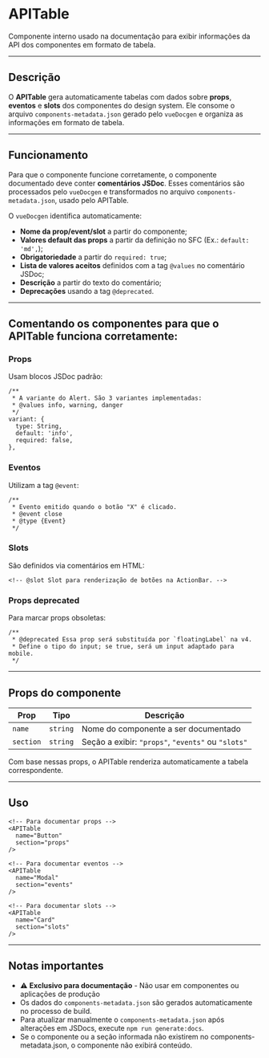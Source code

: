# APITable

Componente interno usado na documentação para exibir informações da API dos componentes em formato de tabela.

---

## Descrição

O **APITable** gera automaticamente tabelas com dados sobre **props**, **eventos** e **slots** dos componentes do design system. Ele consome o arquivo `components-metadata.json` gerado pelo `vueDocgen` e organiza as informações em formato de tabela.

---

## Funcionamento

Para que o componente funcione corretamente, o componente documentado deve conter **comentários JSDoc**.
Esses comentários são processados pelo `vueDocgen` e transformados no arquivo `components-metadata.json`, usado pelo APITable.

O `vueDocgen` identifica automaticamente:
- **Nome da prop/event/slot** a partir do componente;
- **Valores default das props** a partir da definição no SFC (Ex.: `default: 'md',`);
- **Obrigatoriedade** a partir do `required: true`;
- **Lista de valores aceitos** definidos com a tag `@values` no comentário JSDoc;
- **Descrição** a partir do texto do comentário;
- **Deprecações** usando a tag `@deprecated`.

---

## Comentando os componentes para que o APITable funciona corretamente:

### Props
Usam blocos JSDoc padrão:
```vue
/**
 * A variante do Alert. São 3 variantes implementadas:
 * @values info, warning, danger
 */
variant: {
  type: String,
  default: 'info',
  required: false,
},
```

### Eventos
Utilizam a tag `@event`:
```vue
/**
 * Evento emitido quando o botão "X" é clicado.
 * @event close
 * @type {Event}
 */
```

### Slots
São definidos via comentários em HTML:
```vue
<!-- @slot Slot para renderização de botões na ActionBar. -->
```

### Props deprecated
Para marcar props obsoletas:
```vue
/**
 * @deprecated Essa prop será substituída por `floatingLabel` na v4.
 * Define o tipo do input; se true, será um input adaptado para mobile.
 */
```

---

## Props do componente

| Prop | Tipo | Descrição |
|------|------|------------|
| `name` | `string` | Nome do componente a ser documentado |
| `section` | `string` | Seção a exibir: `"props"`, `"events"` ou `"slots"` |

Com base nessas props, o APITable renderiza automaticamente a tabela correspondente.

---

## Uso

```vue
<!-- Para documentar props -->
<APITable
  name="Button"
  section="props"
/>

<!-- Para documentar eventos -->
<APITable
  name="Modal"
  section="events"
/>

<!-- Para documentar slots -->
<APITable
  name="Card"
  section="slots"
/>
```

---

## Notas importantes

- ⚠️ **Exclusivo para documentação** - Não usar em componentes ou aplicações de produção
- Os dados do `components-metadata.json` são gerados automaticamente no processo de build.
- Para atualizar manualmente o `components-metadata.json` após alterações em JSDocs, execute `npm run generate:docs`.
- Se o componente ou a seção informada não existirem no components-metadata.json, o componente não exibirá conteúdo.
